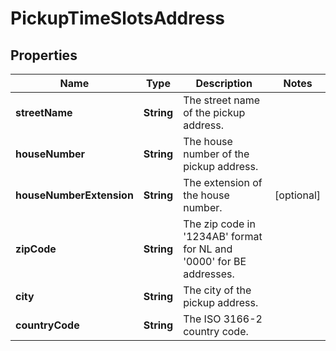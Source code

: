 # PickupTimeSlotsAddress

## Properties

 Name                     | Type       | Description                                                                         | Notes      
--------------------------|------------|-------------------------------------------------------------------------------------|------------
 **streetName**           | **String** | The street name of the pickup address.                                              |
 **houseNumber**          | **String** | The house number of the pickup address.                                             |
 **houseNumberExtension** | **String** | The extension of the house number.                                                  | [optional] 
 **zipCode**              | **String** | The zip code in &#39;1234AB&#39; format for NL and &#39;0000&#39; for BE addresses. |
 **city**                 | **String** | The city of the pickup address.                                                     |
 **countryCode**          | **String** | The ISO 3166-2 country code.                                                        | 



